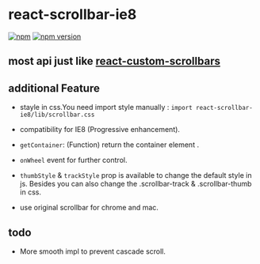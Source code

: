 # react-scrollbar-ie8

[![npm](https://img.shields.io/badge/npm-react--scrollbar--ie8-brightgreen.svg?style=flat-square)]()
[![npm version](https://img.shields.io/npm/v/react-scrollbar-ie8.svg?style=flat-square)](https://www.npmjs.com/package/react-scrollbar-ie8)


## most api just like [react-custom-scrollbars](https://github.com/malte-wessel/react-custom-scrollbars)

## additional Feature
* stayle in css.You need import style manually : 
  `import react-scrollbar-ie8/lib/scrollbar.css`

* compatibility for IE8 (Progressive enhancement).

* `getContainer`: (Function) return the container element .

* `onWheel` event for further control.

* `thumbStyle` & `trackStyle` prop is available to change the default style in js.  Besides you can also change the .scrollbar-track & .scrollbar-thumb in css.

* use original scrollbar for chrome and mac.

## todo
* More smooth impl to prevent cascade scroll.